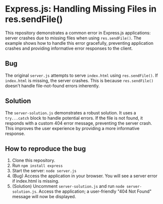 # Express.js: Handling Missing Files in res.sendFile()

This repository demonstrates a common error in Express.js applications: server crashes due to missing files when using `res.sendFile()`.  The example shows how to handle this error gracefully, preventing application crashes and providing informative error responses to the client.

## Bug

The original `server.js` attempts to serve `index.html` using `res.sendFile()`.  If `index.html` is missing, the server crashes.  This is because `res.sendFile()` doesn't handle file-not-found errors inherently.

## Solution

The `server-solution.js` demonstrates a robust solution. It uses a `try...catch` block to handle potential errors. If the file is not found, it responds with a custom 404 error message, preventing the server crash. This improves the user experience by providing a more informative response.

## How to reproduce the bug

1.  Clone this repository.
2.  Run `npm install express`
3.  Start the server: `node server.js`
4.  (Bug) Access the application in your browser.  You will see a server error if index.html is missing.
5.  (Solution) Uncomment `server-solution.js` and run `node server-solution.js`.  Access the application; a user-friendly "404 Not Found" message will now be displayed.
